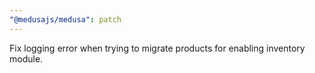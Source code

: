 ```yaml
---
"@medusajs/medusa": patch
---
```


Fix logging error when trying to migrate products for enabling inventory module.
